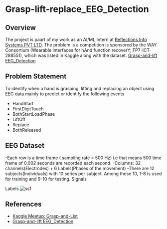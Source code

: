 # Grasp-lift-replace_EEG_Detection
## Overview
The project is paart of my work as an AI/ML Intern at [Reflections Info Systems PVT LTD](https://reflectionsglobal.com/).
The problem is a  competition is sponsored by the WAY Consortium (Wearable interfaces for hAnd function recoverY; FP7-ICT-288551), which was listed in Kaggle along with the dataset. [Grasp-and-lift EEG_Detection](https://www.kaggle.com/c/grasp-and-lift-eeg-detection)

## Problem Statement
To identify when a hand is grasping, lifting and replacing an object using EEG data mainly to predict or identify the following events
- HandStart
- FirstDigitTouch
- BothStartLoadPhase
- LiftOff
- Replace
- BothReleased
## EEG Dataset
-Each row is a time frame ( sampling rate = 500 Hz) i.e that means 500 time frame of 0.002 seconds are recorded each second.
-Columns: 32 channels(Electrodes) + 6 Labels(Phases of the movement)
-There are 12 subjects(Individuals) with 10 series per subject. Among these 10, 1-8 is used for training and 9-10 for testing.
Signals

Labels
![ss1](https://user-images.githubusercontent.com/84126934/145026798-8dc7eb32-0211-4a3b-8afc-2b6d6166a1cf.png)

## References
- [Kaggle Meetup: Grasp-and-List](https://www.youtube.com/watch?v=hjJ4eJ72aUQ&t=3247s)
- [Grasp-and-lift EEG_Detection](https://www.kaggle.com/c/grasp-and-lift-eeg-detection)
